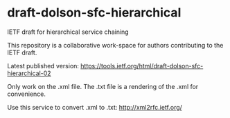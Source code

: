# draft-dolson-sfc-hierarchical
IETF draft for hierarchical service chaining

This repository is a collaborative work-space for authors
contributing to the IETF draft.

Latest published version:
https://tools.ietf.org/html/draft-dolson-sfc-hierarchical-02

Only work on the .xml file. The .txt file is a rendering of the .xml
for convenience.

Use this service to convert .xml to .txt: http://xml2rfc.ietf.org/

